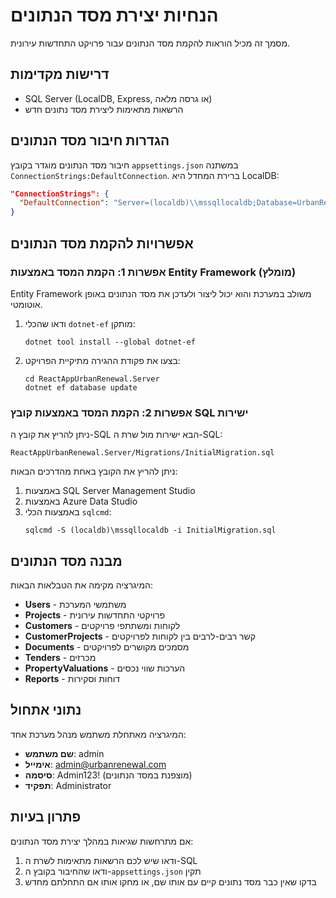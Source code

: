 # הנחיות יצירת מסד הנתונים

מסמך זה מכיל הוראות להקמת מסד הנתונים עבור פרויקט התחדשות עירונית.

## דרישות מקדימות

- SQL Server (LocalDB, Express, או גרסה מלאה)
- הרשאות מתאימות ליצירת מסד נתונים חדש

## הגדרות חיבור מסד הנתונים

חיבור מסד הנתונים מוגדר בקובץ `appsettings.json` במשתנה `ConnectionStrings:DefaultConnection`.
ברירת המחדל היא LocalDB:

```json
"ConnectionStrings": {
  "DefaultConnection": "Server=(localdb)\\mssqllocaldb;Database=UrbanRenewalDb;Trusted_Connection=True;MultipleActiveResultSets=true"
}
```

## אפשרויות להקמת מסד הנתונים

### אפשרות 1: הקמת המסד באמצעות Entity Framework (מומלץ)

Entity Framework משולב במערכת והוא יכול ליצור ולעדכן את מסד הנתונים באופן אוטומטי.

1. ודאו שהכלי `dotnet-ef` מותקן:

   ```
   dotnet tool install --global dotnet-ef
   ```

2. בצעו את פקודת ההגירה מתיקיית הפרויקט:
   ```
   cd ReactAppUrbanRenewal.Server
   dotnet ef database update
   ```

### אפשרות 2: הקמת המסד באמצעות קובץ SQL ישירות

ניתן להריץ את קובץ ה-SQL הבא ישירות מול שרת ה-SQL:

```
ReactAppUrbanRenewal.Server/Migrations/InitialMigration.sql
```

ניתן להריץ את הקובץ באחת מהדרכים הבאות:

1. באמצעות SQL Server Management Studio
2. באמצעות Azure Data Studio
3. באמצעות הכלי `sqlcmd`:
   ```
   sqlcmd -S (localdb)\mssqllocaldb -i InitialMigration.sql
   ```

## מבנה מסד הנתונים

המיגרציה מקימה את הטבלאות הבאות:

- **Users** - משתמשי המערכת
- **Projects** - פרויקטי התחדשות עירונית
- **Customers** - לקוחות ומשתתפי פרויקטים
- **CustomerProjects** - קשר רבים-לרבים בין לקוחות לפרויקטים
- **Documents** - מסמכים מקושרים לפרויקטים
- **Tenders** - מכרזים
- **PropertyValuations** - הערכות שווי נכסים
- **Reports** - דוחות וסקירות

## נתוני אתחול

המיגרציה מאתחלת משתמש מנהל מערכת אחד:

- **שם משתמש**: admin
- **אימייל**: admin@urbanrenewal.com
- **סיסמה**: Admin123! (מוצפנת במסד הנתונים)
- **תפקיד**: Administrator

## פתרון בעיות

אם מתרחשות שגיאות במהלך יצירת מסד הנתונים:

1. ודאו שיש לכם הרשאות מתאימות לשרת ה-SQL
2. ודאו שהחיבור בקובץ ה-`appsettings.json` תקין
3. בדקו שאין כבר מסד נתונים קיים עם אותו שם, או מחקו אותו אם התחלתם מחדש
